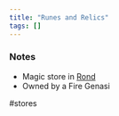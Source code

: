 ```yaml
---
title: "Runes and Relics"
tags: []
---
```


### Notes

- Magic store in [Rond](content/Places/Rond.md)
- Owned by a Fire Genasi

#stores 